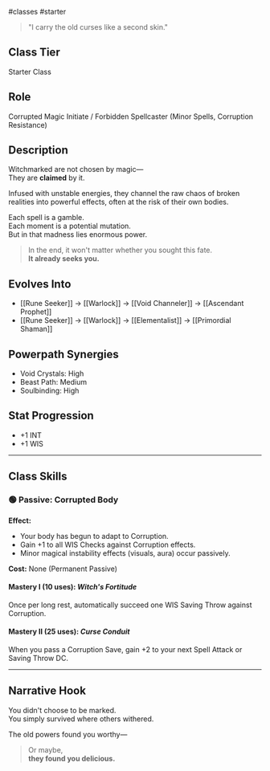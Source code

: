 #classes #starter 

> "I carry the old curses like a second skin."

## Class Tier  
Starter Class

## Role  
Corrupted Magic Initiate / Forbidden Spellcaster (Minor Spells, Corruption Resistance)

## Description  
Witchmarked are not chosen by magic—  
They are **claimed** by it.

Infused with unstable energies, they channel the raw chaos of broken realities into powerful effects, often at the risk of their own bodies.

Each spell is a gamble.  
Each moment is a potential mutation.  
But in that madness lies enormous power.

> In the end, it won't matter whether you sought this fate.  
> **It already seeks you.**

## Evolves Into  
- [[Rune Seeker]] → [[Warlock]] → [[Void Channeler]] → [[Ascendant Prophet]]  
- [[Rune Seeker]] → [[Warlock]] → [[Elementalist]] → [[Primordial Shaman]]

## Powerpath Synergies  
- Void Crystals: High  
- Beast Path: Medium  
- Soulbinding: High

## Stat Progression  
- +1 INT  
- +1 WIS

---

## Class Skills

### 🟢 Passive: **Corrupted Body**  
**Effect:**  
- Your body has begun to adapt to Corruption.  
- Gain +1 to all WIS Checks against Corruption effects.  
- Minor magical instability effects (visuals, aura) occur passively.

**Cost:** None (Permanent Passive)

#### Mastery I (10 uses): *Witch's Fortitude*  
Once per long rest, automatically succeed one WIS Saving Throw against Corruption.

#### Mastery II (25 uses): *Curse Conduit*  
When you pass a Corruption Save, gain +2 to your next Spell Attack or Saving Throw DC.

---

## Narrative Hook  
You didn't choose to be marked.  
You simply survived where others withered.

The old powers found you worthy—  
> Or maybe,  
> **they found you delicious.**